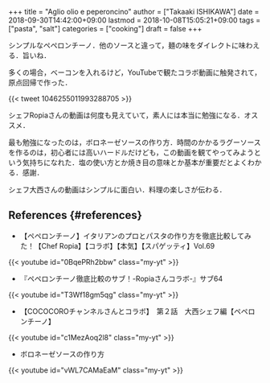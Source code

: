 +++
title = "Aglio olio e peperoncino"
author = ["Takaaki ISHIKAWA"]
date = 2018-09-30T14:42:00+09:00
lastmod = 2018-10-08T15:05:21+09:00
tags = ["pasta", "salt"]
categories = ["cooking"]
draft = false
+++

シンプルなペペロンチーノ．他のソースと違って，麺の味をダイレクトに味わえる．旨いね．

多くの場合，ベーコンを入れるけど，YouTubeで観たコラボ動画に触発されて，原点回帰で作った．

{{< tweet 1046255011993288705 >}}

シェフRopiaさんの動画は何度も見えていて，素人には本当に勉強になる．オススメ．

最も勉強になったのは，ボロネーゼソースの作り方．時間のかかるラグーソースを作るのは，初心者には高いハードルだけども，この動画を観てやってみようという気持ちになれた．塩の使い方とか焼き目の意味とか基本が重要だとよくわかる．感謝．

シェフ大西さんの動画はシンプルに面白い．料理の楽しさが伝わる．


## References {#references}

-   【ペペロンチーノ】イタリアンのプロとパスタの作り方を徹底比較してみた！【Chef Ropia】【コラボ】【本気】【スパゲッティ】Vol.69

{{< youtube id="0BqePRh2bbw" class="my-yt" >}}

-   『ペペロンチーノ徹底比較のサブ！-Ropiaさんコラボ-』サブ64

{{< youtube id="T3Wf18gm5qg" class="my-yt" >}}

-   【COCOCOROチャンネルさんとコラボ】　第２話　大西シェフ編【ペペロンチーノ】

{{< youtube id="c1MezAoq2l8" class="my-yt" >}}

-   ボロネーゼソースの作り方

{{< youtube id="vWL7CAMaEaM" class="my-yt" >}}
